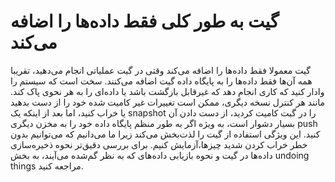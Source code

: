 # گیت به طور کلی فقط داده‌ها را اضافه می‌کند

گیت معمولا فقط داده‌ها را اضافه می‌کند وقتی در گیت عملیاتی انجام می‌دهید، تقریبا همه آن‌ها فقط داده‌ها را به پایگاه داده گیت اضافه می‌کنند. سخت است که سیستم را وادار کنید که کاری انجام دهد که غیرقابل بازگشت باشد یا داده‌ای را به هر نحوی پاک کند. مانند هر کنترل نسخه دیگری، ممکن است تغییرات غیر کامیت شده خود را از دست بدهید یا خراب کنید، اما بعد از اینکه یک snapshot را در گیت کامیت کردید، از دست دادن آن بسیار دشوار است، به ویژه اگر به طور منظم پایگاه داده خود را به مخزن دیگری push کنید. این ویژگی استفاده از گیت را لذت‌بخش می‌کند زیرا ما می‌دانیم که می‌توانیم بدون خطر خراب کردن شدید چیزها،آزمایش کنیم. برای بررسی دقیق‌تر نحوه ذخیره‌سازی داده‌ها در گیت و نحوه بازیابی داده‌های که به نظر گم‌شده می‌آیند، به بخش undoing things مراجعه کنید. 